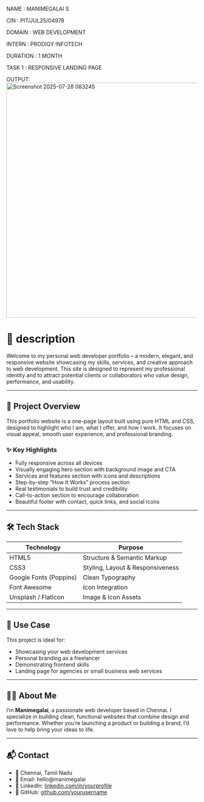 NAME : MANIMEGALAI S

CIN : PIT/JUL25/04978

DOMAIN : WEB DEVELOPMENT 

INTERN : PRODIGY INFOTECH

DURATION : 1 MONTH

TASK 1 : RESPONSIVE LANDING PAGE

OUTPUT: 
<img width="1355" height="619" alt="Screenshot 2025-07-28 083245" src="https://github.com/user-attachments/assets/03ed0413-3590-4442-998f-c80f724dcacb" />






# 🌟 description

Welcome to my personal web developer portfolio – a modern, elegant, and responsive website showcasing my skills, services, and creative approach to web development. This site is designed to represent my professional identity and to attract potential clients or collaborators who value design, performance, and usability.

---

## 🧩 Project Overview

This portfolio website is a one-page layout built using pure HTML and CSS, designed to highlight who I am, what I offer, and how I work. It focuses on visual appeal, smooth user experience, and professional branding.

### ✨ Key Highlights

* Fully responsive across all devices
* Visually engaging hero section with background image and CTA
* Services and features section with icons and descriptions
* Step-by-step “How It Works” process section
* Real testimonials to build trust and credibility
* Call-to-action section to encourage collaboration
* Beautiful footer with contact, quick links, and social icons

---

## 🛠 Tech Stack

| Technology             | Purpose                          |
| ---------------------- | -------------------------------- |
| HTML5                  | Structure & Semantic Markup      |
| CSS3                   | Styling, Layout & Responsiveness |
| Google Fonts (Poppins) | Clean Typography                 |
| Font Awesome           | Icon Integration                 |
| Unsplash / Flaticon    | Image & Icon Assets              |

---

## 💼 Use Case

This project is ideal for:

* Showcasing your web development services
* Personal branding as a freelancer
* Demonstrating frontend skills
* Landing page for agencies or small business web services

---
## 🙋‍♀️ About Me

I’m **Manimegalai**, a passionate web developer based in Chennai. I specialize in building clean, functional websites that combine design and performance. Whether you’re launching a product or building a brand, I’d love to help bring your ideas to life.

---

## 📬 Contact

* 📍 Chennai, Tamil Nadu
* 📧 Email: hello\@manimegalai
* 💼 LinkedIn: [linkedin.com/in/yourprofile](#)
* 🐙 GitHub: [github.com/yourusername](#)

